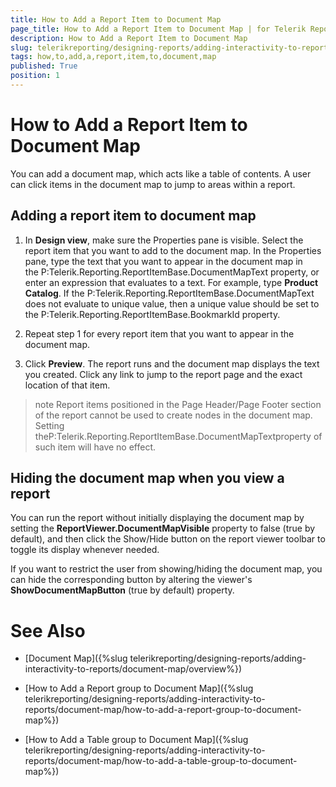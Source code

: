 ```yaml
---
title: How to Add a Report Item to Document Map
page_title: How to Add a Report Item to Document Map | for Telerik Reporting Documentation
description: How to Add a Report Item to Document Map
slug: telerikreporting/designing-reports/adding-interactivity-to-reports/document-map/how-to-add-a-report-item-to-document-map
tags: how,to,add,a,report,item,to,document,map
published: True
position: 1
---
```


# How to Add a Report Item to Document Map



You can add a document map, which acts like a table of contents. A user can click items in the document map to jump 
    	to areas within a report.

## Adding a report item to document map

1. In __Design view__, make sure the Properties pane is visible. Select the report item that you want to add to the document map. In the Properties
	pane, type the text that you want to appear in the document map in the P:Telerik.Reporting.ReportItemBase.DocumentMapText property, or enter 
	an expression that evaluates to a text. For example, type __Product Catalog__. If the P:Telerik.Reporting.ReportItemBase.DocumentMapText does not evaluate to
    unique value, then a unique value should be set to the P:Telerik.Reporting.ReportItemBase.BookmarkId property.

1. Repeat step 1 for every report item that you want to appear in the document map.

1. Click __Preview__. The report runs and the document map displays the text you created. Click any link to 
	jump to the report page and the exact location of that item.
		

>note Report items positioned in the Page Header/Page Footer section of the report cannot be used to create nodes in the document map.
            Setting theP:Telerik.Reporting.ReportItemBase.DocumentMapTextproperty of such item will have no effect.
>


## Hiding the document map when you view a report

You can run the report without initially displaying the document map by setting the __ReportViewer.DocumentMapVisible__ 
      	property to false (true by default), and then click the Show/Hide button on the report viewer toolbar to toggle its display 
      	whenever needed.
		

If you want to restrict the user from showing/hiding the document map, you can hide the corresponding button by altering 
      	the viewer's __ShowDocumentMapButton__ (true by default) property.

# See Also

 * [Document Map]({%slug telerikreporting/designing-reports/adding-interactivity-to-reports/document-map/overview%})

 * [How to Add a Report group to Document Map]({%slug telerikreporting/designing-reports/adding-interactivity-to-reports/document-map/how-to-add-a-report-group-to-document-map%})

 * [How to Add a Table group to Document Map]({%slug telerikreporting/designing-reports/adding-interactivity-to-reports/document-map/how-to-add-a-table-group-to-document-map%})
